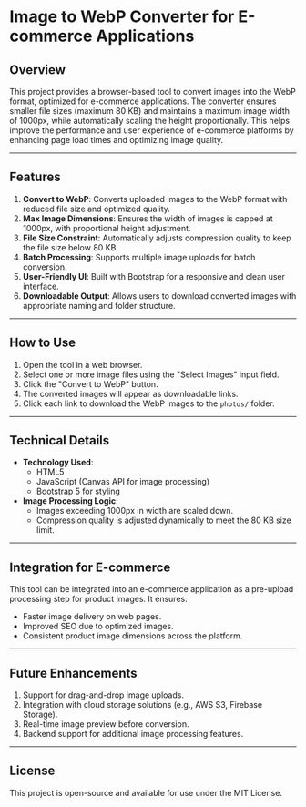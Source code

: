 # Image to WebP Converter for E-commerce Applications

## Overview

This project provides a browser-based tool to convert images into the WebP format, optimized for e-commerce applications. The converter ensures smaller file sizes (maximum 80 KB) and maintains a maximum image width of 1000px, while automatically scaling the height proportionally. This helps improve the performance and user experience of e-commerce platforms by enhancing page load times and optimizing image quality.

---

## Features

1. **Convert to WebP**: Converts uploaded images to the WebP format with reduced file size and optimized quality.
2. **Max Image Dimensions**: Ensures the width of images is capped at 1000px, with proportional height adjustment.
3. **File Size Constraint**: Automatically adjusts compression quality to keep the file size below 80 KB.
4. **Batch Processing**: Supports multiple image uploads for batch conversion.
5. **User-Friendly UI**: Built with Bootstrap for a responsive and clean user interface.
6. **Downloadable Output**: Allows users to download converted images with appropriate naming and folder structure.

---

## How to Use

1. Open the tool in a web browser.
2. Select one or more image files using the "Select Images" input field.
3. Click the "Convert to WebP" button.
4. The converted images will appear as downloadable links.
5. Click each link to download the WebP images to the `photos/` folder.

---

## Technical Details

- **Technology Used**:
  - HTML5
  - JavaScript (Canvas API for image processing)
  - Bootstrap 5 for styling
- **Image Processing Logic**:
  - Images exceeding 1000px in width are scaled down.
  - Compression quality is adjusted dynamically to meet the 80 KB size limit.

---

## Integration for E-commerce

This tool can be integrated into an e-commerce application as a pre-upload processing step for product images. It ensures:

- Faster image delivery on web pages.
- Improved SEO due to optimized images.
- Consistent product image dimensions across the platform.

---

## Future Enhancements

1. Support for drag-and-drop image uploads.
2. Integration with cloud storage solutions (e.g., AWS S3, Firebase Storage).
3. Real-time image preview before conversion.
4. Backend support for additional image processing features.

---

## License

This project is open-source and available for use under the MIT License.

